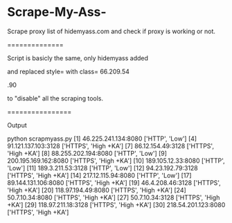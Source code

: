 Scrape-My-Ass-
==============

Scrape proxy list of hidemyass.com and check if proxy is working or not.



==============

Script is basicly the same, only hidemyass added 

<style>
.Q3GT{display:none}
.KrCI{display:inline}
.u6C1{display:none}
.lQ9h{display:inline}
.Wrm-{display:none}
.kg_U{display:inline}
.u0SK{display:none}
.oLfP{display:inline}
</style>

and replaced style= with class=
<span class="kg_U">66</span><span class="Q3GT">215</span><span class="lQ9h">.</span><span style="display: inline">209</span><span class="oLfP">.</span><span style="display:none">3</span><span class="u0SK">3</span><span class="lQ9h">54</span><span style="display:none">248</span><span class="Wrm-">248</span><div style="display:none">248</div><span class="107">.</span>90</span></td>

to "disable" all the scraping tools.

================


Output

python scrapmyass.py 
[1] 46.225.241.134:8080 ['HTTP', 'Low']
[4] 91.121.137.103:3128 ['HTTPS', 'High +KA']
[7] 86.12.154.49:3128 ['HTTPS', 'High +KA']
[8] 88.255.202.194:8080 ['HTTP', 'Low']
[9] 200.195.169.162:8080 ['HTTPS', 'High +KA']
[10] 189.105.12.33:8080 ['HTTP', 'Low']
[11] 189.3.211.53:3128 ['HTTP', 'Low']
[12] 94.23.192.79:3128 ['HTTPS', 'High +KA']
[14] 217.12.115.94:8080 ['HTTP', 'Low']
[17] 89.144.131.106:8080 ['HTTPS', 'High +KA']
[19] 46.4.208.46:3128 ['HTTPS', 'High +KA']
[20] 118.97.194.49:8080 ['HTTPS', 'High +KA']
[24] 50.7.10.34:8080 ['HTTPS', 'High +KA']
[27] 50.7.10.34:3128 ['HTTPS', 'High +KA']
[29] 118.97.211.18:3128 ['HTTPS', 'High +KA']
[30] 218.54.201.123:8080 ['HTTPS', 'High +KA']
